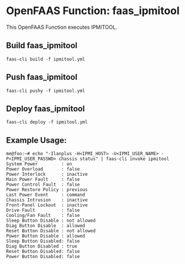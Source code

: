 # OpenFAAS Function: faas_ipmitool

This OpenFAAS Function executes IPMITOOL.

## Build faas_ipmitool

```
faas-cli build -f ipmitool.yml
```

## Push faas_ipmitool

```
faas-cli pushy -f ipmitool.yml
```

## Deploy faas_ipmitool

```
faas-cli deploy -f ipmitool.yml
```

## Example Usage:

```
me@foo:~# echo "-Ilanplus -H<IPMI_HOST> -U<IPMI_USER_NAME> -P<IPMI_USER_PASSWD> chassis status" | faas-cli invoke ipmitool
System Power         : on
Power Overload       : false
Power Interlock      : inactive
Main Power Fault     : false
Power Control Fault  : false
Power Restore Policy : previous
Last Power Event     : command
Chassis Intrusion    : inactive
Front-Panel Lockout  : inactive
Drive Fault          : false
Cooling/Fan Fault    : false
Sleep Button Disable : not allowed
Diag Button Disable  : allowed
Reset Button Disable : not allowed
Power Button Disable : allowed
Sleep Button Disabled: false
Diag Button Disabled : true
Reset Button Disabled: false
Power Button Disabled: false
```


